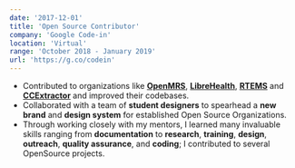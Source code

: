 ```yaml
---
date: '2017-12-01'
title: 'Open Source Contributor'
company: 'Google Code-in'
location: 'Virtual'
range: 'October 2018 - January 2019'
url: 'https://g.co/codein'
---
```


- Contributed to organizations like <font style="color: rgb(115, 119, 254)"> [**OpenMRS**](https://openmrs.org)</font>, <font style="color: rgb(115, 119, 254)"> [**LibreHealth**](https://librehealth.io)</font>, <font style="color: rgb(115, 119, 254)"> [**RTEMS**](https://www.rtems.org) </font> and <font style="color: rgb(115, 119, 254)"> [**CCExtractor**](https://www.ccextractor.org) </font> and improved their codebases.
- Collaborated with a team of **student designers** to spearhead a **new brand** and **design system** for established Open Source Organizations.
- Through working closely with my mentors, I learned many invaluable skills ranging from **documentation** to **research**, **training**, **design**, **outreach**, **quality assurance**, and **coding**; I contributed to several OpenSource projects.
